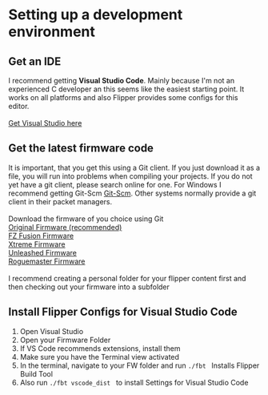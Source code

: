 # Setting up a development environment

## Get an IDE
I recommend getting <b>Visual Studio Code</b>. Mainly because I'm not an experienced C developer an this seems like the easiest starting point. It works on all platforms and also Flipper provides some configs for this editor. 
<br><br>
<a href="https://code.visualstudio.com" target="_blank">Get Visual Studio here</a>
<br>

## Get the latest firmware code
It is important, that you get this using a Git client. If you just download it as a file, you will run into problems when compiling your projects. If you do not yet have a git client, please search online for one. For Windows I recommend getting Git-Scm <a href="https://git-scm.com/" target="_blank">Git-Scm</a>. Other systems normally provide a git client in their packet managers. 
<br><br>
Download the firmware of you choice using Git<br>
<a href="https://github.com/flipperdevices/flipperzero-firmware" target="_blank">Original Firmware (recommended)</a><br>
<a href="https://github.com/IamUSER/Flipper-Fusion">FZ Fusion Firmware</a><br>
<a href="https://github.com/ClaraCrazy/Flipper-Xtreme" target="_blank">Xtreme Firmware</a><br>
<a href="https://github.com/DarkFlippers/unleashed-firmware" target="_blank">Unleashed Firmware</a><br>
<a href="https://github.com/RogueMaster/flipperzero-firmware-wPlugins" target="_blank">Roguemaster Firmware</a><br>
<br>
I recommend creating a personal folder for your flipper content first and then checking out your firmware into a subfolder
<br>

## Install Flipper Configs for Visual Studio Code
1. Open Visual Studio
2. Open your Firmware Folder
3. If VS Code recommends extensions, install them
4. Make sure you have the Terminal view activated
5. In the terminal, navigate to your FW folder and run 
     ```./fbt ``` Installs Flipper Build Tool
6. Also run
     ```./fbt vscode_dist ``` to install Settings for Visual Studio Code


